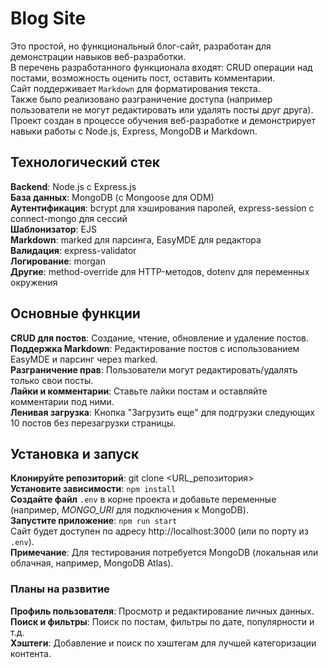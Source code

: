 # Blog Site  
Это простой, но функциональный блог-сайт, разработан для демонстрации навыков веб-разработки.  
В перечень разработанного функционала входят: CRUD операции над постами, возможность оценить пост, оставить комментарии.  
Сайт поддерживает `Markdown` для форматирования текста.  
Также было реализовано разграничение доступа (например пользователи не могут редактировать или удалять посты друг друга).  
Проект создан в процессе обучения веб-разработке и демонстрирует навыки работы с Node.js, Express, MongoDB и Markdown.  
## Технологический стек  
**Backend**: Node.js с Express.js  
**База данных**: MongoDB (с Mongoose для ODM)  
**Аутентификация**: bcrypt для хэширования паролей, express-session с connect-mongo для сессий  
**Шаблонизатор**: EJS  
**Markdown**: marked для парсинга, EasyMDE для редактора  
**Валидация**: express-validator  
**Логирование**: morgan  
**Другие**: method-override для HTTP-методов, dotenv для переменных окружения  

## Основные функции  
**CRUD для постов**: Создание, чтение, обновление и удаление постов.  
**Поддержка Markdown**: Редактирование постов с использованием EasyMDE и парсинг через marked.  
**Разграничение прав**: Пользователи могут редактировать/удалять только свои посты.  
**Лайки и комментарии**: Ставьте лайки постам и оставляйте комментарии под ними.  
**Ленивая загрузка**: Кнопка "Загрузить еще" для подгрузки следующих 10 постов без перезагрузки страницы.  

## Установка и запуск  
**Клонируйте репозиторий**: git clone <URL_репозитория>  
**Установите зависимости**: `npm install`  
**Создайте файл** `.env` в корне проекта и добавьте переменные (например, *MONGO_URI* для подключения к MongoDB).  
**Запустите приложение**: `npm run start`  
Сайт будет доступен по адресу http://localhost:3000 (или по порту из `.env`).  
**Примечание**: Для тестирования потребуется MongoDB (локальная или облачная, например, MongoDB Atlas).  
### Планы на развитие  
**Профиль пользователя**: Просмотр и редактирование личных данных.  
**Поиск и фильтры**: Поиск по постам, фильтры по дате, популярности и т.д.  
**Хэштеги**: Добавление и поиск по хэштегам для лучшей категоризации контента.  
